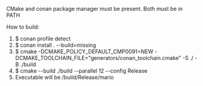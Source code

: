 CMake and conan package manager must be present. Both must be in PATH 
 
How to build: 
1. $ conan profile detect 
2. $ conan install . --build=missing 
3. $ cmake -DCMAKE_POLICY_DEFAULT_CMP0091=NEW -DCMAKE_TOOLCHAIN_FILE="generators/conan_toolchain.cmake" -S ./ -B ./build 
4. $ cmake --build ./build --parallel 12 --config Release 
5. Executable will be /build/Release/mario 